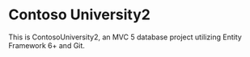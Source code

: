 # Contoso University2
This is ContosoUniversity2, an MVC 5 database project utilizing Entity Framework 6+ and Git.

